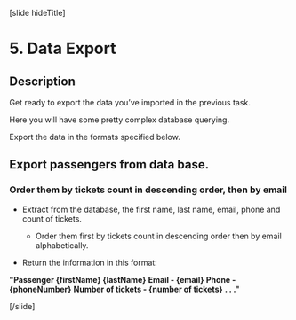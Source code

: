 [slide hideTitle]

# 5. Data Export

## Description

Get ready to export the data you’ve imported in the previous task. 

Here you will have some pretty complex database querying. 

Export the data in the formats specified below.

## Export passengers from data base.

### Order them by tickets count in descending order, then by email

- Extract from the database, the first name, last name, email, phone and count of tickets. 

  - Order them first by tickets count in descending order then by email alphabetically.

- Return the information in this format:

**"Passenger {firstName}  {lastName}**
   **Email - {email}**
   **Phone - {phoneNumber}**
   **Number of tickets - {number of tickets}**
**. . ."**

[/slide]